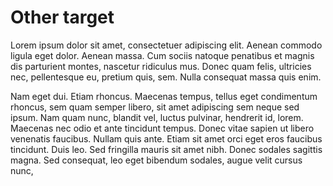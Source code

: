 # Other target



Lorem ipsum dolor sit amet, consectetuer adipiscing elit. Aenean commodo ligula
eget dolor. Aenean massa. Cum sociis natoque penatibus et magnis dis parturient
montes, nascetur ridiculus mus. Donec quam felis, ultricies nec, pellentesque
eu, pretium quis, sem. Nulla consequat massa quis enim.


Nam eget dui. Etiam rhoncus. Maecenas tempus, tellus eget condimentum rhoncus,
sem quam semper libero, sit amet adipiscing sem neque sed ipsum. Nam quam nunc,
blandit vel, luctus pulvinar, hendrerit id, lorem. Maecenas nec odio et ante
tincidunt tempus. Donec vitae sapien ut libero venenatis faucibus. Nullam quis
ante. Etiam sit amet orci eget eros faucibus tincidunt. Duis leo. Sed fringilla
mauris sit amet nibh. Donec sodales sagittis magna. Sed consequat, leo eget
bibendum sodales, augue velit cursus nunc,
